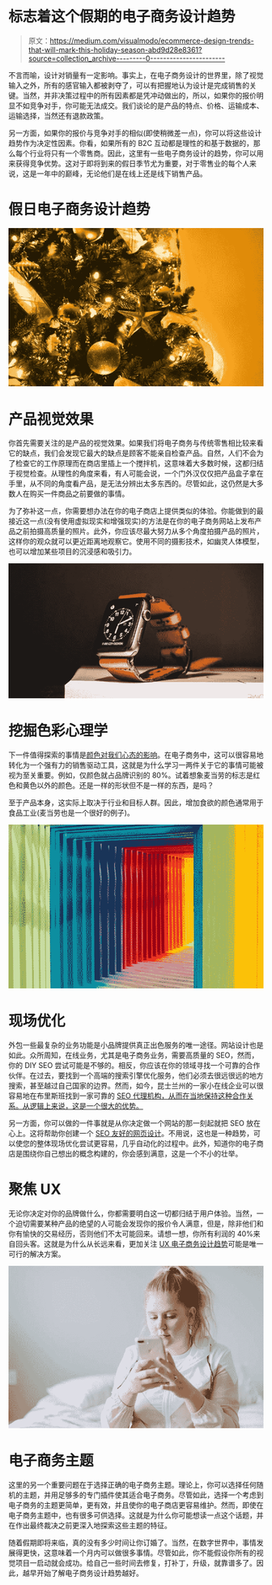 # 标志着这个假期的电子商务设计趋势

> 原文：<https://medium.com/visualmodo/ecommerce-design-trends-that-will-mark-this-holiday-season-abd9d28e8361?source=collection_archive---------0----------------------->

不言而喻，设计对销量有一定影响。事实上，在电子商务设计的世界里，除了视觉输入之外，所有的感官输入都被剥夺了，可以有把握地认为设计是完成销售的关键。当然，并非决策过程中的所有因素都是凭冲动做出的，所以，如果你的报价明显不如竞争对手，你可能无法成交。我们谈论的是产品的特点、价格、运输成本、运输选择，当然还有退款政策。

另一方面，如果你的报价与竞争对手的相似(即使稍微差一点)，你可以将这些设计趋势作为决定性因素。你看，如果所有的 B2C 互动都是理性的和基于数据的，那么每个行业将只有一个零售商。因此，这里有一些电子商务设计的趋势，你可以用来获得竞争优势。这对于即将到来的假日季节尤为重要，对于零售业的每个人来说，这是一年中的巅峰，无论他们是在线上还是线下销售产品。

# 假日电子商务设计趋势

![](img/6c8fab0f5d6630b4b7c6433c2d038e54.png)

# 产品视觉效果

你首先需要关注的是产品的视觉效果。如果我们将电子商务与传统零售相比较来看它的缺点，我们会发现它最大的缺点是顾客不能亲自检查产品。自然，人们不会为了检查它的工作原理而在商店里插上一个搅拌机，这意味着大多数时候，这都归结于视觉检查。从理性的角度来看，有人可能会说，一个门外汉仅仅把产品盒子拿在手里，从不同的角度看产品，是无法分辨出太多东西的。尽管如此，这仍然是大多数人在购买一件商品之前要做的事情。

为了弥补这一点，你需要想办法在你的电子商店上提供类似的体验。你能做到的最接近这一点(没有使用虚拟现实和增强现实)的方法是在你的电子商务网站上发布产品之前拍摄高质量的照片。此外，你应该尽最大努力从多个角度拍摄产品的照片，这样你的观众就可以更近距离地观察它。使用不同的摄影技术，如幽灵人体模型，也可以增加某些项目的沉浸感和吸引力。

![](img/44bae6c4043ab9b95230e76bc3697a96.png)

# 挖掘色彩心理学

下一件值得探索的事情是[颜色对我们心态的影响](https://visualmodo.com/color-psychology-infographic/)。在电子商务中，这可以很容易地转化为一个强有力的销售驱动工具，这就是为什么学习一两件关于它的事情可能被视为至关重要。例如，仅颜色就占品牌识别的 80%。试着想象麦当劳的标志是红色和黄色以外的颜色。还是一样的形状但不是一样的东西，是吗？

至于产品本身，这实际上取决于行业和目标人群。因此，增加食欲的颜色通常用于食品工业(麦当劳也是一个很好的例子)。

![](img/88bf49128950d48c5b89e8c302b36c03.png)

# 现场优化

外包一些最复杂的业务功能是小品牌提供真正出色服务的唯一途径。网站设计也是如此。众所周知，在线业务，尤其是电子商务业务，需要高质量的 SEO，然而，你的 DIY SEO 尝试可能是不够的。相反，你应该在你的领域寻找一个可靠的合作伙伴。在过去，要找到一个高端的搜索引擎优化服务，他们必须去很远很远的地方搜索，甚至越过自己国家的边界。然而，如今，昆士兰州的一家小在线企业可以很容易地在布里斯班找到一家可靠的 [SEO 代理机构，从而在当地保持这种合作关系。从逻辑上来说，这是一个很大的优势。](https://gwmseobrisbane.com.au/)

另一方面，你可以做的一件事就是从你决定做一个网站的那一刻起就把 SEO 放在心上。这将帮助你创建一个 [SEO 友好的网页设计](https://visualmodo.com/create-website-design-with-seo-mind/)。不用说，这也是一种趋势，可以使您的整体现场优化尝试更容易，几乎自动化的过程中。此外，知道你的电子商店是围绕你自己想出的概念构建的，你会感到满意，这是一个不小的壮举。

# 聚焦 UX

无论你决定对你的品牌做什么，你都需要明白这一切都归结于用户体验。当然，一个迫切需要某种产品的绝望的人可能会发现你的报价令人满意，但是，除非他们和你有愉快的交易经历，否则他们不太可能回来。请想一想，你所有利润的 40%来自回头客。这就是为什么从长远来看，更加关注 [UX 电子商务设计趋势](https://visualmodo.com/ux-ecommerce-design-trends/)可能是唯一可行的解决方案。

![](img/56cdcb4c43c2f7a09d985bd8f2555121.png)

# 电子商务主题

这里的另一个重要问题在于选择正确的电子商务主题。理论上，你可以选择任何随机的主题，并用足够多的专门插件使其适合电子商务。尽管如此，选择一个考虑到电子商务的主题更简单，更有效，并且使你的电子商店更容易维护。然而，即使在电子商务主题中，也有很多可供选择。这就是为什么你可能想读一点这个话题，并在作出最终裁决之前更深入地探索这些主题的特征。

随着假期即将来临，真的没有多少时间让你订婚了。当然，在数字世界中，事情发展得更快，这意味着一个月内可以做很多事情。尽管如此，你不能假设你所有的视觉项目一启动就会成功。给自己一些时间去修复，打补丁，升级，就靠谱多了。因此，越早开始了解电子商务设计趋势越好。